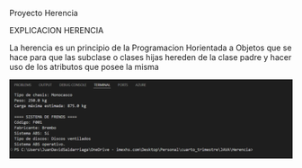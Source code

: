 Proyecto Herencia

EXPLICACION HERENCIA 

La herencia es un principio de la Programacion Horientada a Objetos 
que se hace para que las subclase o clases hijas hereden de la clase padre y hacer uso de 
los atributos que posee la misma

![alt text]({F106D2A0-496A-4B75-BF80-609AC4D81D68}-1.png)
